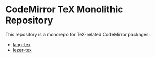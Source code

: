 # CodeMirror TeX Monolithic Repository

This repository is a monorepo for TeX-related CodeMirror packages:

- [lang-tex](https://github.com/mu-io/codemirror-tex/tree/main/packages/lang-tex)
- [lezer-tex](https://github.com/mu-io/codemirror-tex/tree/main/packages/lezer-tex)
